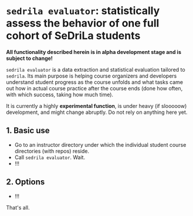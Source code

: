 # `sedrila evaluator`: statistically assess the behavior of one full cohort of SeDriLa students

**All functionality described herein is in alpha development stage and is subject to change!**

`sedrila evaluator` is a data extraction and statistical evaluation tailored to `sedrila`.
Its main purpose is helping course organizers and developers understand 
student progress as the course unfolds and
what tasks came out how in actual course practice after the course ends
(done how often, with which success, taking how much time).

It is currently a highly **experimental function**, is under heavy (if slooooow) development, 
and might change abruptly.
Do not rely on anything here yet.

## 1. Basic use

- Go to an instructor directory under which the individual student course directories (with repos)
  reside.
- Call `sedrila evaluator`. Wait.
- !!!

## 2. Options

- !!!

That's all.
